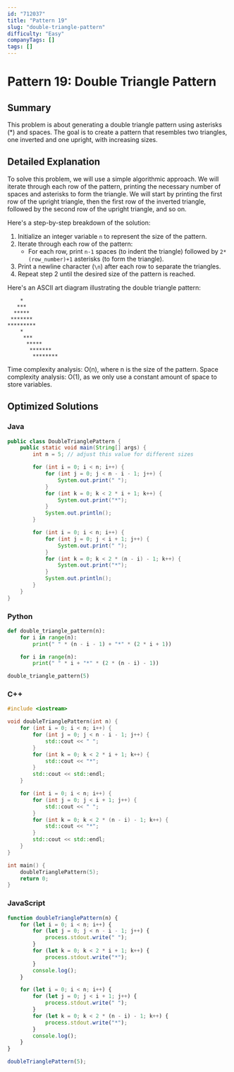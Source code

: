 ```yaml
---
id: "712037"
title: "Pattern 19"
slug: "double-triangle-pattern"
difficulty: "Easy"
companyTags: []
tags: []
---
```


**Pattern 19: Double Triangle Pattern**
================================================

## Summary
This problem is about generating a double triangle pattern using asterisks (*) and spaces. The goal is to create a pattern that resembles two triangles, one inverted and one upright, with increasing sizes.

## Detailed Explanation
To solve this problem, we will use a simple algorithmic approach. We will iterate through each row of the pattern, printing the necessary number of spaces and asterisks to form the triangle. We will start by printing the first row of the upright triangle, then the first row of the inverted triangle, followed by the second row of the upright triangle, and so on.

Here's a step-by-step breakdown of the solution:

1. Initialize an integer variable `n` to represent the size of the pattern.
2. Iterate through each row of the pattern:
	* For each row, print `n-1` spaces (to indent the triangle) followed by `2*(row_number)+1` asterisks (to form the triangle).
3. Print a newline character (`\n`) after each row to separate the triangles.
4. Repeat step 2 until the desired size of the pattern is reached.

Here's an ASCII art diagram illustrating the double triangle pattern:
```
    *
   ***
  *****
 *******
*********
    *
     ***
      *****
       *******
        ********
```

Time complexity analysis: O(n), where n is the size of the pattern.
Space complexity analysis: O(1), as we only use a constant amount of space to store variables.

## Optimized Solutions

### Java
```java
public class DoubleTrianglePattern {
    public static void main(String[] args) {
        int n = 5; // adjust this value for different sizes

        for (int i = 0; i < n; i++) {
            for (int j = 0; j < n - i - 1; j++) {
                System.out.print(" ");
            }
            for (int k = 0; k < 2 * i + 1; k++) {
                System.out.print("*");
            }
            System.out.println();
        }

        for (int i = 0; i < n; i++) {
            for (int j = 0; j < i + 1; j++) {
                System.out.print(" ");
            }
            for (int k = 0; k < 2 * (n - i) - 1; k++) {
                System.out.print("*");
            }
            System.out.println();
        }
    }
}
```

### Python
```python
def double_triangle_pattern(n):
    for i in range(n):
        print(" " * (n - i - 1) + "*" * (2 * i + 1))

    for i in range(n):
        print(" " * i + "*" * (2 * (n - i) - 1))

double_triangle_pattern(5)
```

### C++
```cpp
#include <iostream>

void doubleTrianglePattern(int n) {
    for (int i = 0; i < n; i++) {
        for (int j = 0; j < n - i - 1; j++) {
            std::cout << " ";
        }
        for (int k = 0; k < 2 * i + 1; k++) {
            std::cout << "*";
        }
        std::cout << std::endl;
    }

    for (int i = 0; i < n; i++) {
        for (int j = 0; j < i + 1; j++) {
            std::cout << " ";
        }
        for (int k = 0; k < 2 * (n - i) - 1; k++) {
            std::cout << "*";
        }
        std::cout << std::endl;
    }
}

int main() {
    doubleTrianglePattern(5);
    return 0;
}
```

### JavaScript
```javascript
function doubleTrianglePattern(n) {
    for (let i = 0; i < n; i++) {
        for (let j = 0; j < n - i - 1; j++) {
            process.stdout.write(" ");
        }
        for (let k = 0; k < 2 * i + 1; k++) {
            process.stdout.write("*");
        }
        console.log();
    }

    for (let i = 0; i < n; i++) {
        for (let j = 0; j < i + 1; j++) {
            process.stdout.write(" ");
        }
        for (let k = 0; k < 2 * (n - i) - 1; k++) {
            process.stdout.write("*");
        }
        console.log();
    }
}

doubleTrianglePattern(5);
```